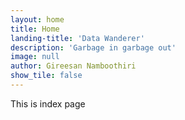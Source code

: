 ```yaml
---
layout: home
title: Home
landing-title: 'Data Wanderer'
description: 'Garbage in garbage out'
image: null
author: Gireesan Namboothiri 
show_tile: false
---
```


This is index page 

<script src="https://utteranc.es/client.js"
        repo="https://github.com/sahyagiri/sahyagiri"
        issue-term="pathname"
        theme="github-light"
        crossorigin="anonymous"
        async>
</script>

